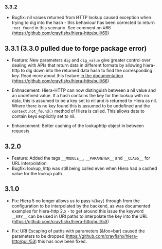 ### 3.3.2

* Bugfix: nil values returned from HTTP lookup caused exception when trying to dig into the hash - this behaviour has been corrected to return `:not_found` in this scenario.  See comment on #66 (https://github.com/crayfishx/hiera-http/pull/69)

## 3.3.1  (3.3.0 pulled due to forge package error)

* Feature: New parameters `dig` and `dig_value` give greater control over dealing with APIs that return data in different formats by allowing hiera-http to dig down into the returned data hash to find the corresponding key. Read more about this feature [in the documentation](https://github.com/crayfishx/hiera-http#digging-values)   (https://github.com/crayfishx/hiera-http/pull/66)

* Enhnacement: Hiera-HTTP can now distinguish between a nil value and an undefined value.  If a hash contains the key for the lookup with no data, this is assumed to be a key set to nil and is returned to Hiera as nil.  Where there is no key found this is assumed to be undefined and the `context.not_found()` method of Hiera is called.  This allows data to contain keys explicitly set to nil.

* Enhancement: Better caching of the lookuphttp object in between requests.


## 3.2.0

* Feature: Added the tags `__MODULE__`, `__PARAMETER__` and `__CLASS__` for URL interpolation
* Bugfix: lookup_http was still being called even when Hiera had a cached value for the lookup path

## 3.1.0

* Fix: Hiera 5 no longer allows us to pass `%{key}` through from the configuration to be interpolated by the backend, as was documented examples for hiera-http 2.x - to get around this issue the keyword `__KEY__` can be used in URI paths to interpolate the key into the URL (https://github.com/crayfishx/hiera-http/pull/53)

* Fix: URI Escaping of paths with parameters (&foo=bar) caused the parameters to be dropped (https://github.com/crayfishx/hiera-http/pull/53) this has now been fixed.

